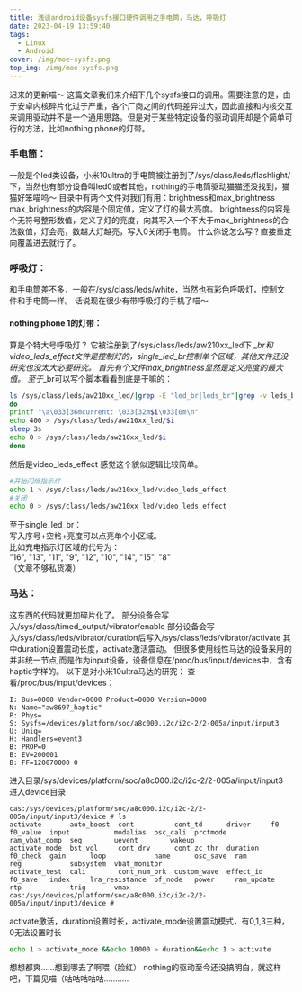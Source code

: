 ```yaml
---
title: 浅谈android设备sysfs接口硬件调用之手电筒，马达，呼吸灯
date: 2023-04-19 13:59:40
tags:
  - Linux
  - Android
cover: /img/moe-sysfs.png
top_img: /img/moe-sysfs.png
---
```


迟来的更新喵～
这篇文章我们来介绍下几个sysfs接口的调用。需要注意的是，由于安卓内核碎片化过于严重，各个厂商之间的代码差异过大，因此直接和内核交互来调用驱动并不是一个通用思路。但是对于某些特定设备的驱动调用却是个简单可行的方法，比如nothing phone的灯带。
### 手电筒：
一般是个led类设备，小米10ultra的手电筒被注册到了/sys/class/leds/flashlight/下，当然也有部分设备叫led0或者其他，nothing的手电筒驱动猫猫还没找到，猫猫好笨喵呜～
目录中有两个文件对我们有用：brightness和max_brightness
max_brightness的内容是个固定值，定义了灯的最大亮度。
brightness的内容是个无符号整形数值，定义了灯的亮度，向其写入一个不大于max_brightness的合法数值，灯会亮，数越大灯越亮，写入0关闭手电筒。
什么你说怎么写？直接重定向覆盖进去就行了。
### 呼吸灯：
和手电筒差不多，一般在/sys/class/leds/white，当然也有彩色呼吸灯，控制文件和手电筒一样。
话说现在很少有带呼吸灯的手机了喵～
#### nothing phone 1的灯带：
算是个特大号呼吸灯？
它被注册到了/sys/class/leds/aw210xx_led下
*_br和video_leds_effect文件是控制灯的，single_led_br控制单个区域，其他文件还没研究也没太大必要研究。
首先有个文件max_brightness显然是定义亮度的最大值。
至于*_br可以写个脚本看看到底是干嘛的：
```sh
ls /sys/class/leds/aw210xx_led/|grep -E "led_br|leds_br"|grep -v leds_breath_set|while read i
do
printf "\a\033[36mcurrent: \033[32m$i\033[0m\n"
echo 400 > /sys/class/leds/aw210xx_led/$i
sleep 3s
echo 0 > /sys/class/leds/aw210xx_led/$i
done
```
然后是video_leds_effect
感觉这个貌似逻辑比较简单。
```sh
#开始闪烁指示灯
echo 1 > /sys/class/leds/aw210xx_led/video_leds_effect
#关闭
echo 0 > /sys/class/leds/aw210xx_led/video_leds_effect
```
至于single_led_br：      
写入序号+空格+亮度可以点亮单个小区域。      
比如充电指示灯区域的代号为：      
"16", "13", "11", "9", "12", "10", "14", "15", "8"      
（文章不够私货凑）
### 马达：
这东西的代码就更加碎片化了。
部分设备会写入/sys/class/timed_output/vibrator/enable
部分设备会写入/sys/class/leds/vibrator/duration后写入/sys/class/leds/vibrator/activate
其中duration设置震动长度，activate激活震动。
但很多使用线性马达的设备采用的并非统一节点,而是作为input设备，设备信息在/proc/bus/input/devices中，含有haptic字样的。
以下是对小米10ultra马达的研究：
查看/proc/bus/input/devices：
```text
I: Bus=0000 Vendor=0000 Product=0000 Version=0000
N: Name="aw8697_haptic"
P: Phys=
S: Sysfs=/devices/platform/soc/a8c000.i2c/i2c-2/2-005a/input/input3
U: Uniq=
H: Handlers=event3 
B: PROP=0
B: EV=200001
B: FF=120070000 0
```
进入目录/sys/devices/platform/soc/a8c000.i2c/i2c-2/2-005a/input/input3
进入device目录
```text
cas:/sys/devices/platform/soc/a8c000.i2c/i2c-2/2-005a/input/input3/device # ls
activate       auto_boost  cont          cont_td      driver     f0        f0_value  input           modalias  osc_cali  prctmode    ram_vbat_comp  seq        uevent        wakeup
activate_mode  bst_vol     cont_drv      cont_zc_thr  duration   f0_check  gain      loop            name      osc_save  ram         reg            subsystem  vbat_monitor
activate_test  cali        cont_num_brk  custom_wave  effect_id  f0_save   index     lra_resistance  of_node   power     ram_update  rtp            trig       vmax
cas:/sys/devices/platform/soc/a8c000.i2c/i2c-2/2-005a/input/input3/device # 
```
activate激活，duration设置时长，activate_mode设置震动模式，有0,1,3三种，0无法设置时长
```sh
echo 1 > activate_mode &&echo 10000 > duration&&echo 1 > activate 
```
想想都爽......想到哪去了啊喂（脸红）
nothing的驱动至今还没搞明白，就这样吧，下篇见喵（咕咕咕咕咕...........